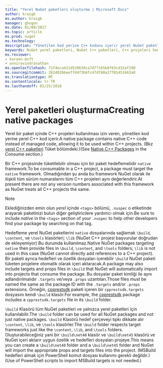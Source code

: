 ```yaml
---
title: "Yerel NuGet paketleri oluşturma | Microsoft Docs"
author: kraigb
ms.author: kraigb
manager: ghogen
ms.date: 01/09/2017
ms.topic: article
ms.prod: nuget
ms.technology: 
description: "Yönetilen kod yerine C++ kodunu içerir yerel NuGet paketleri oluşturma ile ilgili ayrıntılar C++ projelerinde kullanın."
keywords: NuGet yerel paketleri, NuGet C++ paketleri, C++ projeleri hedefleyen yerel kod paketleri
ms.reviewer:
- karann-msft
- unniravindranathan
ms.openlocfilehash: 71f4eca411d520630ca7d77165b8f03cd32af290
ms.sourcegitcommit: 262d026beeffd4f3b6fc47d780a2f701451663a8
ms.translationtype: MT
ms.contentlocale: tr-TR
ms.lasthandoff: 01/25/2018
---
```

# <a name="creating-native-packages"></a><span data-ttu-id="e5b2b-104">Yerel paketleri oluşturma</span><span class="sxs-lookup"><span data-stu-id="e5b2b-104">Creating native packages</span></span>

<span data-ttu-id="e5b2b-105">Yerel bir paket içinde C++ projeleri kullanılması izin veren, yönetilen kod yerine yerel C++ kod içerir.</span><span class="sxs-lookup"><span data-stu-id="e5b2b-105">A native package contains native C++ code instead of managed code, allowing it to be used within C++ projects.</span></span> <span data-ttu-id="e5b2b-106">(Bkz [yerel C++ paketleri](../consume-packages/finding-and-choosing-packages.md#native-cpp-packages) Tüket bölümdeki.)</span><span class="sxs-lookup"><span data-stu-id="e5b2b-106">(See [Native C++ Packages](../consume-packages/finding-and-choosing-packages.md#native-cpp-packages) in the Consume section.)</span></span>

<span data-ttu-id="e5b2b-107">Bir C++ projesinde tüketilebilir olması için bir paket hedeflemelidir `native` framework.</span><span class="sxs-lookup"><span data-stu-id="e5b2b-107">To be consumable in a C++ project, a package must target the `native` framework.</span></span> <span data-ttu-id="e5b2b-108">Olmadığından şu anda bu framework NuGet olarak ile ilişkili tüm sürüm numaralarını tüm C++ projeleri aynı değerlendirir.</span><span class="sxs-lookup"><span data-stu-id="e5b2b-108">At present there are not any version numbers associated with this framework as NuGet treats all C++ projects the same.</span></span>

> [!Note]
> <span data-ttu-id="e5b2b-109">Eklediğinizden emin olun *yerel* içinde `<tags>` bölümü, `.nuspec` o etiketinde arayarak paketinizi bulun diğer geliştiricilere yardımcı olmak için.</span><span class="sxs-lookup"><span data-stu-id="e5b2b-109">Be sure to include *native* in the `<tags>` section of your `.nuspec` to help other developers find your package by searching on that tag.</span></span>

<span data-ttu-id="e5b2b-110">Hedefleme yerel NuGet paketlerini `native` dosyalarında sağlamak `\build`, `\content`, ve `\tools` klasörleri; `\lib` (NuGet C++ projesi başvurular doğrudan de ekleyemiyor) Bu durumda kullanılmaz.</span><span class="sxs-lookup"><span data-stu-id="e5b2b-110">Native NuGet packages targeting `native` then provide files in `\build`, `\content`, and `\tools` folders; `\lib` is not used in this case (NuGet cannot directly add references to a C++ project).</span></span> <span data-ttu-id="e5b2b-111">Bir paketi ayrıca hedefleri ve özellik dosyaları içerebilir `\build` NuGet paketi tüketen projelere otomatik olarak içeri aktaracak.</span><span class="sxs-lookup"><span data-stu-id="e5b2b-111">A package may also include targets and props files in `\build` that NuGet will automatically import into projects that consume the package.</span></span> <span data-ttu-id="e5b2b-112">Bu dosyalar paket kimliği ile aynı adlandırılmalıdır `.targets` ve/veya `.props` uzantıları.</span><span class="sxs-lookup"><span data-stu-id="e5b2b-112">Those files must be named the same as the package ID with the `.targets` and/or `.props` extensions.</span></span> <span data-ttu-id="e5b2b-113">Örneğin, [cpprestsdk](https://nuget.org/packages/cpprestsdk/) paketi içeren bir `cpprestsdk.targets` dosyasını kendi `\build` klasör.</span><span class="sxs-lookup"><span data-stu-id="e5b2b-113">For example, the [cpprestsdk](https://nuget.org/packages/cpprestsdk/) package includes a `cpprestsdk.targets` file in its `\build` folder.</span></span>

<span data-ttu-id="e5b2b-114">`\build` Klasörü tüm NuGet paketleri ve yalnızca yerel paketleri için kullanılabilir.</span><span class="sxs-lookup"><span data-stu-id="e5b2b-114">The `\build` folder can be used for all NuGet packages and not just native packages.</span></span> <span data-ttu-id="e5b2b-115">`\build` Klasörü hedef çerçeveyi tıpkı dikkate alır `\content`, `\lib`, ve `\tools` klasörler.</span><span class="sxs-lookup"><span data-stu-id="e5b2b-115">The `\build` folder respects target frameworks just like the `\content`, `\lib`, and `\tools` folders.</span></span> <span data-ttu-id="e5b2b-116">Oluşturabileceğiniz yani bir `\build\net40` klasör ve `\build\net45` klasörü ve NuGet içeri aktarır uygun özellik ve hedefleri dosyaları projeye.</span><span class="sxs-lookup"><span data-stu-id="e5b2b-116">This means you can create a `\build\net40` folder and a `\build\net45` folder and NuGet will import the appropriate props and targets files into the project.</span></span> <span data-ttu-id="e5b2b-117">(MSBuild hedefleri almak için PowerShell komut dosyası kullanımı gerekli değildir.)</span><span class="sxs-lookup"><span data-stu-id="e5b2b-117">(Use of PowerShell scripts to import MSBuild targets is not needed.)</span></span>
